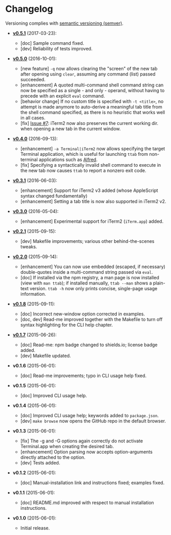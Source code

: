 # Changelog

Versioning complies with [semantic versioning (semver)](http://semver.org/).

<!-- NOTE: An entry template for a new version is automatically added each time `make version` is called. Fill in changes afterwards. -->

* **[v0.5.1](https://github.com/mklement0/ttab/compare/v0.5.0...v0.5.1)** (2017-03-23):
  * [doc] Sample command fixed.
  * [dev] Reliability of tests improved.

* **[v0.5.0](https://github.com/mklement0/ttab/compare/v0.4.0...v0.5.0)** (2016-10-01):
  * [new feature] `-q` now allows clearing the "screen" of the new tab after
     opening using `clear`, assuming any command (list) passed succeeded.
  * [enhancement] A quoted multi-command shell command string can now be 
    specified as a single - and only - operand, without having to precede with
    an explicit `eval` command. 
  * [behavior change] If no custom title is specified with `-t <title>`, no
    attempt is made anymore to auto-derive a meaningful tab title from the
    shell command specified, as there is no heuristic that works well in all
    cases.
  * [fix] [Issue #7](https://github.com/mklement0/ttab/issues/7): iTerm2
    now also preserves the current working dir. when opening a new tab in the 
    current window.

* **[v0.4.0](https://github.com/mklement0/ttab/compare/v0.3.1...v0.4.0)** (2016-09-13):
  * [enhancement] `-a Terminal|iTerm2` now allows specifying the target Terminal
    application, which is useful for launching `ttab` from non-terminal applications
    such as [Alfred](http://alfredapp.com).
  * [fix] Specifying a syntactically invalid shell command to execute in the
    new tab now causes `ttab` to report a nonzero exit code.

* **[v0.3.1](https://github.com/mklement0/ttab/compare/v0.3.0...v0.3.1)** (2016-06-03):
  * [enhancement] Support for iTerm2 v3 added (whose AppleScript syntax changed fundamentally)
  * [enhancement] Setting a tab title is now also supported in iTerm2 v2.

* **[v0.3.0](https://github.com/mklement0/ttab/compare/v0.2.1...v0.3.0)** (2016-05-04):
  * [enhancement] Experimental support for iTerm2 (`iTerm.app`) added.

* **[v0.2.1](https://github.com/mklement0/ttab/compare/v0.2.0...v0.2.1)** (2015-09-15):
  * [dev] Makefile improvements; various other behind-the-scenes tweaks.

* **[v0.2.0](https://github.com/mklement0/ttab/compare/v0.1.8...v0.2.0)** (2015-09-14):
  * [enhancement] You can now use embedded (escaped, if necessary) double-quotes inside a multi-command string passed via `eval`.
  * [doc] If installed via the npm registry, a man page is now installed (view with `man ttab`); if installed manually, `ttab --man`
    shows a plain-text version. `ttab -h` now only prints concise, single-page usage information.

* **[v0.1.8](https://github.com/mklement0/ttab/compare/v0.1.7...v0.1.8)** (2015-09-11):
  * [doc] Incorrect new-window option corrected in examples.
  * [doc, dev] Read-me improved together with the Makefile to turn off syntax highlighting for the CLI help chapter.

* **[v0.1.7](https://github.com/mklement0/ttab/compare/v0.1.6...v0.1.7)** (2015-06-26):
  * [doc] Read-me: npm badge changed to shields.io; license badge added.
  * [dev] Makefile updated.

* **v0.1.6** (2015-06-01):
  * [doc] Read-me improvements; typo in CLI usage help fixed.

* **v0.1.5** (2015-06-01):
  * [doc] Improved CLI usage help.

* **v0.1.4** (2015-06-01):
  * [doc] Improved CLI usage help; keywords added to `package.json`.
  * [dev] `make browse` now opens the GitHub repo in the default browser.

* **v0.1.3** (2015-06-01):
  * [fix] The -g and -G options again correctly do not activate Terminal.app when creating the desired tab.
  * [enhancement] Option parsing now accepts option-arguments directly attached to the option.
  * [dev] Tests added.

* **v0.1.2** (2015-06-01):
  * [doc] Manual-installation link and instructions fixed; examples fixed.

* **v0.1.1** (2015-06-01):
  * [doc] README.md improved with respect to manual installation instructions.

* **v0.1.0** (2015-06-01):
  * Initial release.

